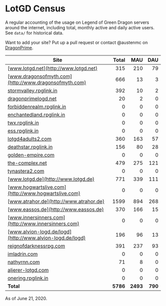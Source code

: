 # LotGD Census
A regular accounting of the usage on Legend of Green Dragon servers around the internet, including total, monthly active and daily active users. See `data/` for historical data.

Want to add your site? Put up a pull request or contact @austenmc on [DragonPrime](http://dragonprime.net).


Site | Total | MAU | DAU
--- | ---:| ---:| ---:
[www.lotgd.net](http://www.lotgd.net)|315|210|79
[www.dragonsofmyth.com](http://www.dragonsofmyth.com)|666|13|3
[stormvalley.rpglink.in](http://stormvalley.rpglink.in)|392|10|2
[dragonprimelogd.net](http://dragonprimelogd.net)|20|2|0
[forbiddenrealm.rpglink.in](http://forbiddenrealm.rpglink.in)|0|0|0
[enchantedland.rpglink.in](http://enchantedland.rpglink.in)|0|0|0
[twx.rpglink.in](http://twx.rpglink.in)|0|0|0
[ess.rpglink.in](http://ess.rpglink.in)|0|0|0
[lotgd4adults2.com](http://lotgd4adults2.com)|360|163|57
[deathstar.rpglink.in](http://deathstar.rpglink.in)|156|80|28
[golden-empire.com](http://golden-empire.com)|0|0|0
[the-complex.net](http://the-complex.net)|479|275|121
[tynastera2.com](http://tynastera2.com)|0|0|0
[www.lotgd.de](http://www.lotgd.de)|771|339|111
[www.hogwartslive.com](http://www.hogwartslive.com)|0|0|0
[www.atrahor.de](http://www.atrahor.de)|1599|894|268
[www.eassos.de](http://www.eassos.de)|370|166|15
[www.innersinners.com](http://www.innersinners.com)|0|0|0
[www.alvion-logd.de/logd](http://www.alvion-logd.de/logd)|196|96|13
[reignofdarknessrpg.com](http://reignofdarknessrpg.com)|391|237|93
[imladrin.com](http://imladrin.com)|0|0|0
[nathyrnn.com](http://nathyrnn.com)|71|8|0
[aljerer-lotgd.com](http://aljerer-lotgd.com)|0|0|0
[onering.rpglink.in](http://onering.rpglink.in)|0|0|0
**Total**|**5786**|**2493**|**790**

As of June 21, 2020.

